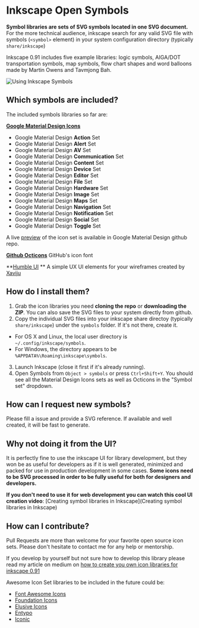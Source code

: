 # Inkscape Open Symbols
**Symbol libraries are sets of SVG symbols located in one SVG document.** For the more technical audience, inkscape search for any valid SVG file with symbols (```<symbol>``` element) in your system configuration directory (typically ```share/inkscape```)

Inkscape 0.91 includes five example libraries: logic symbols, AIGA/DOT transportation symbols, map symbols, flow chart shapes and word balloons made by Martin Owens and Tavmjong Bah.

![Using Inkscape Symbols](http://i.imgur.com/fHiouO8.png)

## Which symbols are included?

The included symbols libraries so far are:

**[Google Material Design Icons](https://github.com/google/material-design-icons)**
* Google Material Design **Action** Set
* Google Material Design **Alert** Set
* Google Material Design **AV** Set
* Google Material Design **Communication** Set
* Google Material Design **Content** Set
* Google Material Design **Device** Set
* Google Material Design **Editor** Set
* Google Material Design **File** Set
* Google Material Design **Hardware** Set
* Google Material Design **Image** Set
* Google Material Design **Maps** Set
* Google Material Design **Navigation** Set
* Google Material Design **Notification** Set
* Google Material Design **Social** Set
* Google Material Design **Toggle** Set

A live [preview](http://google.github.io/material-design-icons/) of the icon set is available in Google Material Design github repo.

**[Github Octicons](https://octicons.github.com/)**
GitHub's icon font

**[Humble UI](https://github.com/Xaviju/inkscape-open-symbols/wiki/Humble-UI) **
A simple UX UI elements for your wireframes created by [Xaviju](https://github.com/Xaviju)

## How do I install them?

1. Grab the icon libraries you need **cloning the repo** or **downloading the ZIP**. You can also save the SVG files to your system directly from github.
2. Copy the individual SVG files into your inkscape share directoy (typically ```share/inkscape```) under the ```symbols``` folder. If it's not there, create it.
  - For OS X and Linux, the local user directory is `~/.config/inkscape/symbols`.
  - For Windows, the directory appears to be `%APPDATA%\Roaming\inkscape\symbols`.
3. Launch Inkscape (close it first if it's already running).
4. Open Symbols from ```Object > symbols``` or press ```Ctrl+Shift+Y```. You should see all the Material Design Icons sets as well as Octicons in the "Symbol set" dropdown.

## How can I request new symbols?

Please fill a issue and provide a SVG reference. If available and well created, it will be fast to generate.

## Why not doing it from the UI?
It is perfectly fine to use the inkscape UI for library development, but they won be as useful for developers as if it is well generated, minimized and packed for use in production development in some cases.
**Some icons need to be SVG processed in order to be fully useful for both for designers and developers.**

**If you don't need to use it for web development you can watch this cool UI creation video**: [Creating symbol libraries in Inkscape](Creating symbol libraries in Inkscape)

## How can I contribute?
Pull Requests are more than welcome for your favorite open source icon sets. Please don't hesitate to contact me for any help or mentorship.

If you develop by yourself but not sure how to develop this library please read my article on medium on [how to create you own icon libraries for inkscape 0.91](https://medium.com/@xaviju/creating-your-own-symbol-library-in-inkscape-0-91-and-make-your-front-end-developer-you-338588137aaf)

Awesome Icon Set libraries to be included in the future could be:
- [Font Awesome Icons](http://fortawesome.github.io/Font-Awesome/icons/)
- [Foundation Icons](http://foundation.zurb.com/icon-fonts.html)
- [Elusive Icons](http://elusiveicons.com/icons/)
- [Entypo](http://www.entypo.com/)
- [Iconic](https://useiconic.com/open/)
